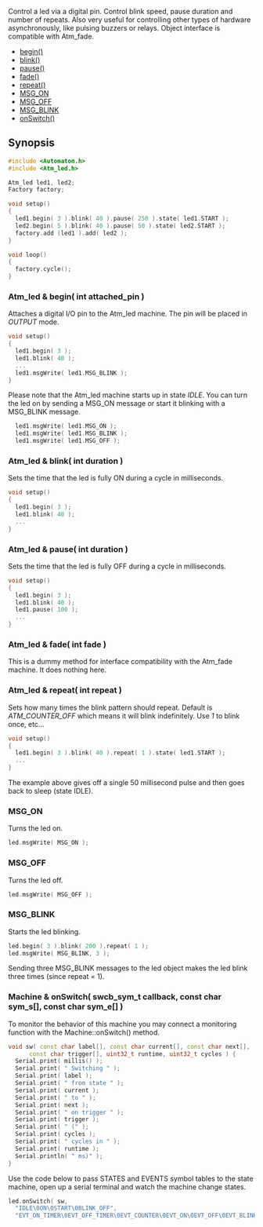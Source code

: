 Control a led via a digital pin. Control blink speed, pause duration and number of repeats. Also very useful for controlling other types of hardware asynchronously, like pulsing buzzers or relays. Object interface is compatible with Atm_fade.

* [begin()](#atm_led--begin-int-attached_pin-)
* [blink()](#atm_led--blink-int-duration-)
* [pause()](#atm_led--pause-int-duration-)
* [fade()](#atm_led--fade-int-fade-)
* [repeat()](#atm_led--repeat-int-repeat-)
* [MSG_ON](#msg_on)
* [MSG_OFF](#msg_off)
* [MSG_BLINK](#msg_blink)
* [onSwitch()](#machine--onswitch-swcb_sym_t-callback-const-char-sym_s-const-char-sym_e-)

## Synopsis ##

```c++
#include <Automaton.h>
#include <Atm_led.h>

Atm_led led1, led2;
Factory factory;

void setup() 
{
  led1.begin( 3 ).blink( 40 ).pause( 250 ).state( led1.START );
  led2.begin( 5 ).blink( 40 ).pause( 50 ).state( led2.START );
  factory.add (led1 ).add( led2 );
}

void loop() 
{
  factory.cycle();
}
```

### Atm_led & begin( int attached_pin ) ###

Attaches a digital I/O pin to the Atm_led machine. The pin will be placed in *OUTPUT* mode.

```c++
void setup() 
{
  led1.begin( 3 );
  led1.blink( 40 );
  ...
  led1.msgWrite( led1.MSG_BLINK );
}
```

Please note that the Atm_led machine starts up in state *IDLE*. You can turn the led on by sending a MSG_ON message or start it blinking with a MSG_BLINK message.

```c++
  led1.msgWrite( led1.MSG_ON );
  led1.msgWrite( led1.MSG_BLINK );
  led1.msgWrite( led1.MSG_OFF );
```

### Atm_led & blink( int duration ) ###

Sets the time that the led is fully ON during a cycle in milliseconds.

```c++
void setup() 
{
  led1.begin( 3 );
  led1.blink( 40 );
  ...
}
```

### Atm_led & pause( int duration ) ###

Sets the time that the led is fully OFF during a cycle in milliseconds.

```c++
void setup() 
{
  led1.begin( 3 );
  led1.blink( 40 );
  led1.pause( 100 );
  ...
}
```

### Atm_led & fade( int fade ) ###

This is a dummy method for interface compatibility with the Atm_fade machine. It does nothing here.

### Atm_led & repeat( int repeat ) ###

Sets how many times the blink pattern should repeat. Default is *ATM_COUNTER_OFF* which means it will blink indefinitely. Use *1* to blink once, etc...

```c++
void setup() 
{
  led1.begin( 3 ).blink( 40 ).repeat( 1 ).state( led1.START );
  ...
}
```

The example above gives off a single 50 millisecond pulse and then goes back to sleep (state IDLE).

### MSG_ON ###

Turns the led on.

```c++
led.msgWrite( MSG_ON );
```

### MSG_OFF ###

Turns the led off.

```c++
led.msgWrite( MSG_OFF );
```

### MSG_BLINK ###

Starts the led blinking.

```c++
led.begin( 3 ).blink( 200 ).repeat( 1 );
led.msgWrite( MSG_BLINK, 3 );
```

Sending three MSG_BLINK messages to the led object makes the led blink three times (since repeat = 1).

### Machine & onSwitch( swcb_sym_t callback, const char sym_s[], const char sym_e[] ) ###

To monitor the behavior of this machine you may connect a monitoring function with the Machine::onSwitch() method. 

```c++
void sw( const char label[], const char current[], const char next[], 
      const char trigger[], uint32_t runtime, uint32_t cycles ) {
  Serial.print( millis() );
  Serial.print( " Switching " );
  Serial.print( label );
  Serial.print( " from state " );
  Serial.print( current );
  Serial.print( " to " );
  Serial.print( next );
  Serial.print( " on trigger " );
  Serial.print( trigger );
  Serial.print( " (" );
  Serial.print( cycles );
  Serial.print( " cycles in " );
  Serial.print( runtime );
  Serial.println( " ms)" );
}
```

Use the code below to pass STATES and EVENTS symbol tables to the state machine, open up a serial terminal and watch the machine change states. 

```c++
led.onSwitch( sw, 
  "IDLE\0ON\0START\0BLINK_OFF",
  "EVT_ON_TIMER\0EVT_OFF_TIMER\0EVT_COUNTER\0EVT_ON\0EVT_OFF\0EVT_BLINK\0ELSE" );
```
